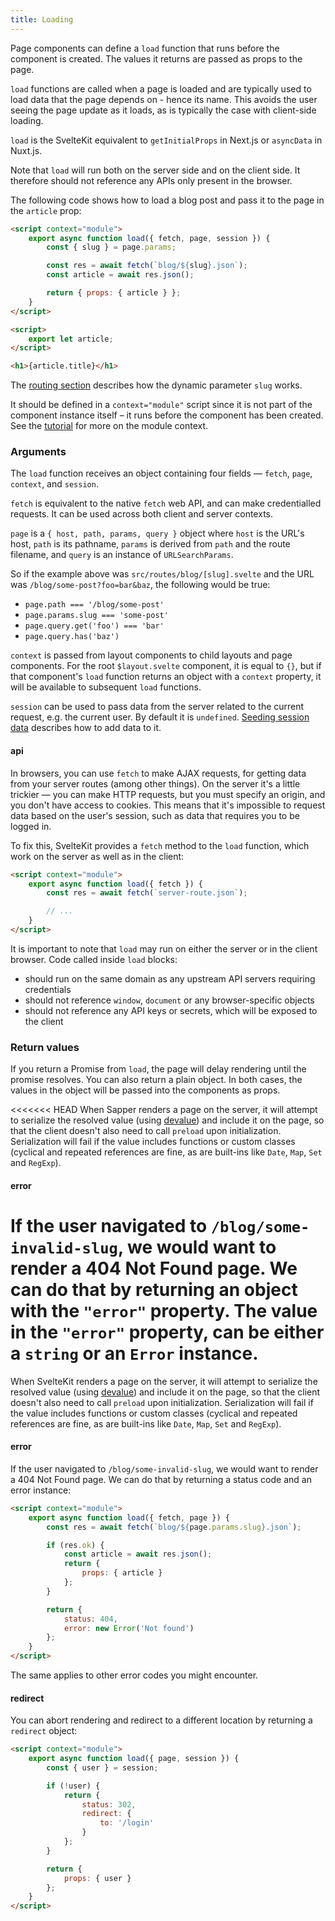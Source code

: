 ```yaml
---
title: Loading
---
```


Page components can define a `load` function that runs before the component is created. The values it returns are passed as props to the page.

`load` functions are called when a page is loaded and are typically used to load data that the page depends on - hence its name. This avoids the user seeing the page update as it loads, as is typically the case with client-side loading.

`load` is the SvelteKit equivalent to `getInitialProps` in Next.js or `asyncData` in Nuxt.js.

Note that `load` will run both on the server side and on the client side. It therefore should not reference any APIs only present in the browser.

The following code shows how to load a blog post and pass it to the page in the `article` prop:

```html
<script context="module">
	export async function load({ fetch, page, session }) {
		const { slug } = page.params;

		const res = await fetch(`blog/${slug}.json`);
		const article = await res.json();

		return { props: { article } };
	}
</script>

<script>
	export let article;
</script>

<h1>{article.title}</h1>
```

The [routing section](docs#Routing) describes how the dynamic parameter `slug` works.

It should be defined in a `context="module"` script since it is not part of the component instance itself – it runs before the component has been created. See the [tutorial](https://svelte.dev/tutorial/module-exports) for more on the module context.

### Arguments

The `load` function receives an object containing four fields — `fetch`, `page`, `context`, and `session`.

`fetch` is equivalent to the native `fetch` web API, and can make credentialled requests. It can be used across both client and server contexts.

`page` is a `{ host, path, params, query }` object where `host` is the URL's host, `path` is its pathname, `params` is derived from `path` and the route filename, and `query` is an instance of `URLSearchParams`.

So if the example above was `src/routes/blog/[slug].svelte` and the URL was `/blog/some-post?foo=bar&baz`, the following would be true:

- `page.path === '/blog/some-post'`
- `page.params.slug === 'some-post'`
- `page.query.get('foo') === 'bar'`
- `page.query.has('baz')`

`context` is passed from layout components to child layouts and page components. For the root `$layout.svelte` component, it is equal to `{}`, but if that component's `load` function returns an object with a `context` property, it will be available to subsequent `load` functions.

`session` can be used to pass data from the server related to the current request, e.g. the current user. By default it is `undefined`. [Seeding session data](docs#Seeding_session_data) describes how to add data to it.

#### api

In browsers, you can use `fetch` to make AJAX requests, for getting data from your server routes (among other things). On the server it's a little trickier — you can make HTTP requests, but you must specify an origin, and you don't have access to cookies. This means that it's impossible to request data based on the user's session, such as data that requires you to be logged in.

To fix this, SvelteKit provides a `fetch` method to the `load` function, which work on the server as well as in the client:

```html
<script context="module">
	export async function load({ fetch }) {
		const res = await fetch(`server-route.json`);

		// ...
	}
</script>
```

It is important to note that `load` may run on either the server or in the client browser. Code called inside `load` blocks:

- should run on the same domain as any upstream API servers requiring credentials
- should not reference `window`, `document` or any browser-specific objects
- should not reference any API keys or secrets, which will be exposed to the client

### Return values

If you return a Promise from `load`, the page will delay rendering until the promise resolves. You can also return a plain object. In both cases, the values in the object will be passed into the components as props.

<<<<<<< HEAD
When Sapper renders a page on the server, it will attempt to serialize the resolved value (using [devalue](https://github.com/Rich-Harris/devalue)) and include it on the page, so that the client doesn't also need to call `preload` upon initialization. Serialization will fail if the value includes functions or custom classes (cyclical and repeated references are fine, as are built-ins like `Date`, `Map`, `Set` and `RegExp`).

#### error

# If the user navigated to `/blog/some-invalid-slug`, we would want to render a 404 Not Found page. We can do that by returning an object with the `"error"` property. The value in the `"error"` property, can be either a `string` or an `Error` instance.

When SvelteKit renders a page on the server, it will attempt to serialize the resolved value (using [devalue](https://github.com/Rich-Harris/devalue)) and include it on the page, so that the client doesn't also need to call `preload` upon initialization. Serialization will fail if the value includes functions or custom classes (cyclical and repeated references are fine, as are built-ins like `Date`, `Map`, `Set` and `RegExp`).

#### error

If the user navigated to `/blog/some-invalid-slug`, we would want to render a 404 Not Found page. We can do that by returning a status code and an error instance:

```html
<script context="module">
	export async function load({ fetch, page }) {
		const res = await fetch(`blog/${page.params.slug}.json`);

		if (res.ok) {
			const article = await res.json();
			return {
				props: { article }
			};
		}

		return {
			status: 404,
			error: new Error('Not found')
		};
	}
</script>
```

The same applies to other error codes you might encounter.

#### redirect

You can abort rendering and redirect to a different location by returning a `redirect` object:

```html
<script context="module">
	export async function load({ page, session }) {
		const { user } = session;

		if (!user) {
			return {
				status: 302,
				redirect: {
					to: '/login'
				}
			};
		}

		return {
			props: { user }
		};
	}
</script>
```
